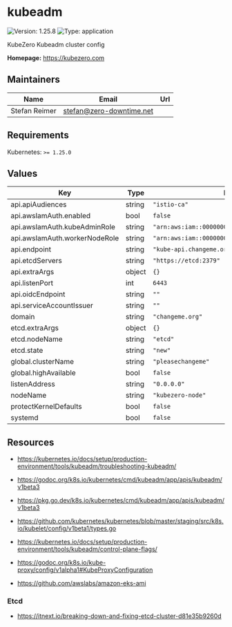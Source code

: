 # kubeadm

![Version: 1.25.8](https://img.shields.io/badge/Version-1.25.8-informational?style=flat-square) ![Type: application](https://img.shields.io/badge/Type-application-informational?style=flat-square)

KubeZero Kubeadm cluster config

**Homepage:** <https://kubezero.com>

## Maintainers

| Name | Email | Url |
| ---- | ------ | --- |
| Stefan Reimer | <stefan@zero-downtime.net> |  |

## Requirements

Kubernetes: `>= 1.25.0`

## Values

| Key | Type | Default | Description |
|-----|------|---------|-------------|
| api.apiAudiences | string | `"istio-ca"` |  |
| api.awsIamAuth.enabled | bool | `false` |  |
| api.awsIamAuth.kubeAdminRole | string | `"arn:aws:iam::000000000000:role/KubernetesNode"` |  |
| api.awsIamAuth.workerNodeRole | string | `"arn:aws:iam::000000000000:role/KubernetesNode"` |  |
| api.endpoint | string | `"kube-api.changeme.org:6443"` |  |
| api.etcdServers | string | `"https://etcd:2379"` |  |
| api.extraArgs | object | `{}` |  |
| api.listenPort | int | `6443` |  |
| api.oidcEndpoint | string | `""` | s3://${CFN[ConfigBucket]}/k8s/$CLUSTERNAME |
| api.serviceAccountIssuer | string | `""` | https://s3.${REGION}.amazonaws.com/${CFN[ConfigBucket]}/k8s/$CLUSTERNAME |
| domain | string | `"changeme.org"` |  |
| etcd.extraArgs | object | `{}` |  |
| etcd.nodeName | string | `"etcd"` |  |
| etcd.state | string | `"new"` |  |
| global.clusterName | string | `"pleasechangeme"` |  |
| global.highAvailable | bool | `false` |  |
| listenAddress | string | `"0.0.0.0"` | Needs to be set to primary node IP |
| nodeName | string | `"kubezero-node"` | set to $HOSTNAME |
| protectKernelDefaults | bool | `false` |  |
| systemd | bool | `false` | Set to false for openrc, eg. on Gentoo or Alpine |

## Resources

- https://kubernetes.io/docs/setup/production-environment/tools/kubeadm/troubleshooting-kubeadm/
- https://godoc.org/k8s.io/kubernetes/cmd/kubeadm/app/apis/kubeadm/v1beta3
- https://pkg.go.dev/k8s.io/kubernetes/cmd/kubeadm/app/apis/kubeadm/v1beta3
- https://github.com/kubernetes/kubernetes/blob/master/staging/src/k8s.io/kubelet/config/v1beta1/types.go
- https://kubernetes.io/docs/setup/production-environment/tools/kubeadm/control-plane-flags/
- https://godoc.org/k8s.io/kube-proxy/config/v1alpha1#KubeProxyConfiguration

- https://github.com/awslabs/amazon-eks-ami

### Etcd
- https://itnext.io/breaking-down-and-fixing-etcd-cluster-d81e35b9260d

